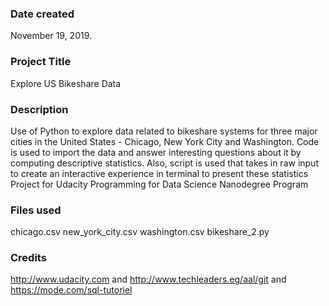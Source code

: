 ### Date created
November 19, 2019.

### Project Title
Explore US Bikeshare Data

### Description
Use of Python to explore data related to bikeshare systems for three major cities in the United States - Chicago, New York City and Washington. Code is used to import the data and answer interesting questions about it by computing descriptive statistics. Also, script is used that takes in raw input to create an interactive experience in terminal to present these statistics Project for Udacity Programming for Data Science Nanodegree Program

### Files used
chicago.csv new_york_city.csv washington.csv bikeshare_2.py

### Credits
http://www.udacity.com and http://www.techleaders.eg/aal/git and https://mode.com/sql-tutoriel

